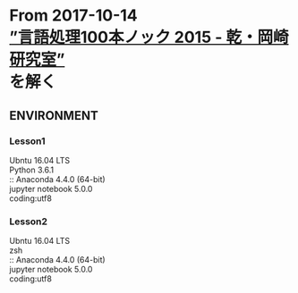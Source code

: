 <h1>
	<a>From 2017-10-14</a><br>
	<a href="http://www.cl.ecei.tohoku.ac.jp/nlp100/">”言語処理100本ノック 2015 - 乾・岡崎研究室”</a><br>
	<a>を解く</a>
</h1>
<p>
<h2>ENVIRONMENT</h2>
<h3>Lesson1</h3>
	<p>
		<a>Ubntu 16.04 LTS</a> <br>
		<a>Python 3.6.1</a><br>
		<a> :: Anaconda 4.4.0 (64-bit)</a><br>
		<a>jupyter notebook 5.0.0<a><br>
		<a>coding:utf8</a>
	</p>
<h3>Lesson2</h3>
	<p>
		<a>Ubntu 16.04 LTS</a> <br>
		<a>zsh</a><br>
		<a> :: Anaconda 4.4.0 (64-bit)</a><br>
		<a>jupyter notebook 5.0.0<a><br>
		<a>coding:utf8</a>
	</p>


